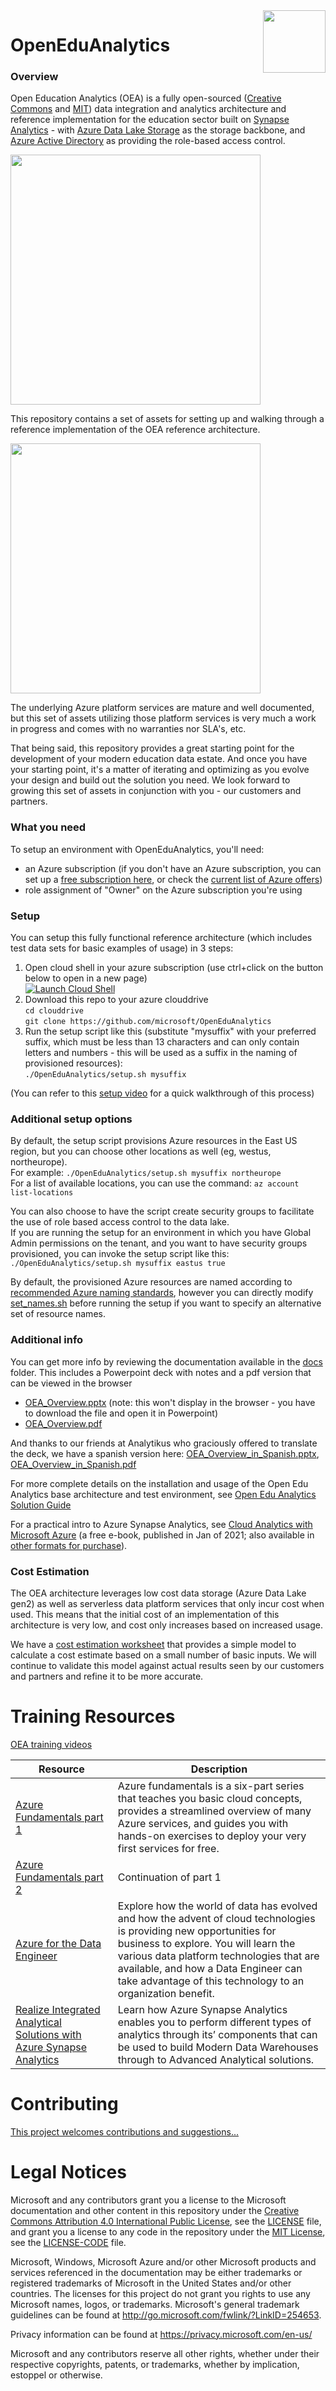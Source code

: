 <img align="right" height="100" src="https://github.com/microsoft/OpenEduAnalytics/blob/main/docs/pics/oea-logo-nobg.png">


# OpenEduAnalytics
                                                                                                                        
### Overview
Open Education Analytics (OEA) is a fully open-sourced ([Creative Commons](https://github.com/microsoft/OpenEduAnalytics/blob/main/LICENSE) and [MIT](https://github.com/microsoft/OpenEduAnalytics/blob/main/LICENSE-CODE)) data integration and analytics architecture and reference implementation for the education sector built on [Synapse Analytics](https://azure.microsoft.com/services/synapse-analytics/) - with [Azure Data Lake Storage](https://docs.microsoft.com/en-us/azure/storage/blobs/data-lake-storage-introduction) as the storage backbone, and [Azure Active Directory](https://azure.microsoft.com/en-us/services/active-directory/) as providing the role-based access control.

<img height="400" src="https://github.com/microsoft/OpenEduAnalytics/blob/main/docs/pics/diagrams/OEA_ref_arch_simple.png">

This repository contains a set of assets for setting up and walking through a reference implementation of the OEA reference architecture.

<img height="400" src="https://github.com/microsoft/OpenEduAnalytics/blob/main/docs/pics/diagrams/OEA_ref_arch2.png">

The underlying Azure platform services are mature and well documented, but this set of assets utilizing those platform services is very much a work in progress and comes with no warranties nor SLA's, etc.

That being said, this repository provides a great starting point for the development of your modern education data estate. And once you have your starting point, it's a matter of iterating and optimizing as you evolve your design and build out the solution you need.
We look forward to growing this set of assets in conjunction with you - our customers and partners.

### What you need
To setup an environment with OpenEduAnalytics, you'll need:
* an Azure subscription (if you don't have an Azure subscription, you can set up a [free subscription here](https://azure.microsoft.com/free), or check the [current list of Azure offers](https://azure.microsoft.com/en-us/support/legal/offer-details/))
* role assignment of "Owner" on the Azure subscription you're using

### Setup
You can setup this fully functional reference architecture (which includes test data sets for basic examples of usage) in 3 steps:
1) Open cloud shell in your azure subscription (use ctrl+click on the button below to open in a new page)\
[![Launch Cloud Shell](https://azurecomcdn.azureedge.net/mediahandler/acomblog/media/Default/blog/launchcloudshell.png "Launch Cloud Shell")](https://shell.azure.com/bash)
1) Download this repo to your azure clouddrive \
`cd clouddrive`\
`git clone https://github.com/microsoft/OpenEduAnalytics`
1) Run the setup script like this (substitute "mysuffix" with your preferred suffix, which must be less than 13 characters and can only contain letters and numbers - this will be used as a suffix in the naming of provisioned resources): \
`./OpenEduAnalytics/setup.sh mysuffix`

(You can refer to this [setup video](https://www.youtube.com/watch?v=7QnRPHK1vXg) for a quick walkthrough of this process)

### Additional setup options
By default, the setup script provisions Azure resources in the East US region, but you can choose other locations as well (eg, westus, northeurope).\
For example:  `./OpenEduAnalytics/setup.sh mysuffix northeurope`\
For a list of available locations, you can use the command:  `az account list-locations`

You can also choose to have the script create security groups to facilitate the use of role based access control to the data lake.\
If you are running the setup for an environment in which you have Global Admin permissions on the tenant, and you want to have security groups provisioned, you can invoke the setup script like this:\
`./OpenEduAnalytics/setup.sh mysuffix eastus true`

By default, the provisioned Azure resources are named according to [recommended Azure naming standards](https://github.com/microsoft/OpenEduAnalytics/wiki/Design-Decisions), however you can directly modify [set_names.sh](https://github.com/microsoft/OpenEduAnalytics/blob/main/set_names.sh) before running the setup if you want to specify an alternative set of resource names.

### Additional info
You can get more info by reviewing the documentation available in the [docs](https://github.com/microsoft/OpenEduAnalytics/tree/main/docs) folder.
This includes a Powerpoint deck with notes and a pdf version that can be viewed in the browser
* [OEA_Overview.pptx](https://github.com/microsoft/OpenEduAnalytics/blob/main/docs/OEA_Overview.pptx) (note: this won't display in the browser - you have to download the file and open it in Powerpoint)
* [OEA_Overview.pdf](https://github.com/microsoft/OpenEduAnalytics/blob/main/docs/OEA_Overview.pdf)

And thanks to our friends at Analytikus who graciously offered to translate the deck, we have a spanish version here: [OEA_Overview_in_Spanish.pptx](https://github.com/microsoft/OpenEduAnalytics/blob/main/docs/OEA_Overview_in_Spanish.pptx), [OEA_Overview_in_Spanish.pdf](https://github.com/microsoft/OpenEduAnalytics/blob/main/docs/OEA_Overview_in_Spanish.pdf)

For more complete details on the installation and usage of the Open Edu Analytics base architecture and test environment, see [Open Edu Analytics Solution Guide](https://github.com/microsoft/OpenEduAnalytics/blob/main/docs/OpenEduAnalyticsSolutionGuide.pdf)

For a practical intro to Azure Synapse Analytics, see [Cloud Analytics with Microsoft Azure](https://azure.microsoft.com/en-us/resources/cloud-analytics-with-microsoft-azure) (a free e-book, published in Jan of 2021; also available in [other formats for purchase](https://www.amazon.com/Cloud-Analytics-Microsoft-Azure-Transform-dp-1800202431/dp/1800202431)).

### Cost Estimation
The OEA architecture leverages low cost data storage (Azure Data Lake gen2) as well as serverless data platform services that only incur cost when used.
This means that the initial cost of an implementation of this architecture is very low, and cost only increases based on increased usage.

We have a [cost estimation worksheet](https://github.com/microsoft/OpenEduAnalytics/blob/main/docs/OEA_Cost_Estimation.xlsx) that provides a simple model to calculate a cost estimate based on a small number of basic inputs. We will continue to validate this model against actual results seen by our customers and partners and refine it to be more accurate.

# Training Resources
[OEA training videos](https://www.youtube.com/channel/UCojAPdH6vmb395HWP_2yUXg)

| Resource | Description |
| --------------- | --------------- |
| [Azure Fundamentals part 1](https://docs.microsoft.com/en-us/learn/paths/az-900-describe-cloud-concepts/) | Azure fundamentals is a six-part series that teaches you basic cloud concepts, provides a streamlined overview of many Azure services, and guides you with hands-on exercises to deploy your very first services for free. | 
| [Azure Fundamentals part 2](https://docs.microsoft.com/en-us/learn/paths/az-900-describe-core-azure-services/) | Continuation of part 1 | 
| [Azure for the Data Engineer](https://docs.microsoft.com/en-us/learn/paths/azure-for-the-data-engineer/) | Explore how the world of data has evolved and how the advent of cloud technologies is providing new opportunities for business to explore. You will learn the various data platform technologies that are available, and how a Data Engineer can take advantage of this technology to an organization benefit. |
| [Realize Integrated Analytical Solutions with Azure Synapse Analytics](https://docs.microsoft.com/en-us/learn/paths/realize-integrated-analytical-solutions-with-azure-synapse-analytics/)| Learn how Azure Synapse Analytics enables you to perform different types of analytics through its’ components that can be used to build Modern Data Warehouses through to Advanced Analytical solutions. |


# Contributing
[This project welcomes contributions and suggestions...](https://github.com/microsoft/OpenEduAnalytics/blob/main/CONTRIBUTING.md)


# Legal Notices

Microsoft and any contributors grant you a license to the Microsoft documentation and other content
in this repository under the [Creative Commons Attribution 4.0 International Public License](https://creativecommons.org/licenses/by/4.0/legalcode),
see the [LICENSE](LICENSE) file, and grant you a license to any code in the repository under the [MIT License](https://opensource.org/licenses/MIT), see the
[LICENSE-CODE](LICENSE-CODE) file.

Microsoft, Windows, Microsoft Azure and/or other Microsoft products and services referenced in the documentation
may be either trademarks or registered trademarks of Microsoft in the United States and/or other countries.
The licenses for this project do not grant you rights to use any Microsoft names, logos, or trademarks.
Microsoft's general trademark guidelines can be found at http://go.microsoft.com/fwlink/?LinkID=254653.

Privacy information can be found at https://privacy.microsoft.com/en-us/

Microsoft and any contributors reserve all other rights, whether under their respective copyrights, patents,
or trademarks, whether by implication, estoppel or otherwise.
